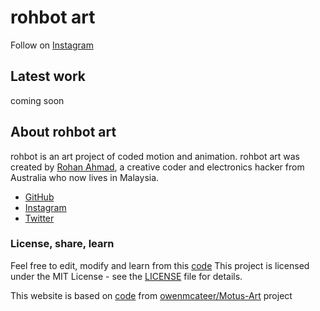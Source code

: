 # rohbot art
  
Follow on [Instagram](https://www.instagram.com/rohbotboy/)

## Latest work

coming soon

## About rohbot art

rohbot is an art project of coded motion and animation. rohbot art was created by [Rohan Ahmad](https://rohanoahmad.me/), a creative coder and electronics hacker from Australia who now lives in Malaysia.
* [GitHub](https://github.com/rohbot)
* [Instagram](https://www.instagram.com/rohbotboy/)
* [Twitter](https://twitter.com/rohbot)


### License, share, learn

Feel free to edit, modify and learn from this [code](https://github.com/rohbot/rohbot.github.io) 
This project is licensed under the MIT License - see the [LICENSE](LICENSE) file for details.

This website is based on [code](https://github.com/owenmcateer/Motus-Art) from [owenmcateer/Motus-Art](https://github.com/) project
